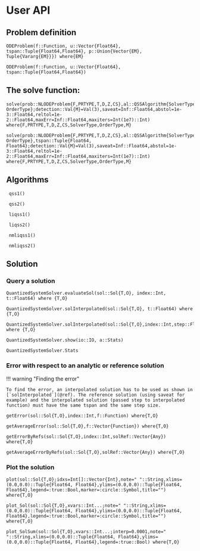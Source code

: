 # User API


## Problem definition

```@docs
ODEProblem(f::Function, u::Vector{Float64}, tspan::Tuple{Float64,Float64}, p::Union{Vector{EM}, Tuple{Vararg{EM}}}) where{EM}
```
```@docs
ODEProblem(f::Function, u::Vector{Float64}, tspan::Tuple{Float64,Float64})
```




## The solve function:

```@docs
solve(prob::NLODEProblem{F,PRTYPE,T,D,Z,CS},al::QSSAlgorithm{SolverType, OrderType};detection::Val{M}=Val(3),saveat=Inf::Float64,abstol=1e-3::Float64,reltol=1e-2::Float64,maxErr=Inf::Float64,maxiters=Int(1e7)::Int) where{F,PRTYPE,T,D,Z,CS,SolverType,OrderType,M} 
```

```@docs
solve(prob::NLODEProblem{F,PRTYPE,T,D,Z,CS},al::QSSAlgorithm{SolverType, OrderType},tspan::Tuple{Float64, Float64};detection::Val{M}=Val(3),saveat=Inf::Float64,abstol=1e-3::Float64,reltol=1e-2::Float64,maxErr=Inf::Float64,maxiters=Int(1e7)::Int) where{F,PRTYPE,T,D,Z,CS,SolverType,OrderType,M}        
```

## Algorithms


```@docs
 qss1()  
```
```@docs
 qss2()  
```

```@docs
 liqss1()  
```
```@docs
 liqss2()  
```

```@docs
 nmliqss1()  
```
```@docs
 nmliqss2()  
```

## Solution

### Query a solution


```@docs
QuantizedSystemSolver.evaluateSol(sol::Sol{T,O}, index::Int, t::Float64) where {T,O}
```
```@docs
QuantizedSystemSolver.solInterpolated(sol::Sol{T,O}, t::Float64) where {T,O}
```
```@docs
QuantizedSystemSolver.solInterpolated(sol::Sol{T,O},index::Int,step::Float64) where {T,O}
```

```@docs
QuantizedSystemSolver.show(io::IO, a::Stats)
```

```@docs
QuantizedSystemSolver.Stats
```
### Error with respect to an analytic or reference solution

!!! warning "Finding the error"

    To find the error, an interpolated solution has to be used as shown in [`solInterpolated`](@ref). The reference solution (using saveat for example) and the interpolated solution (passed step to interpolated function) must have the same tspan and the same step size.
    
```@docs
getError(sol::Sol{T,O},index::Int,f::Function) where{T,O}
```
```@docs
getAverageError(sol::Sol{T,O},f::Vector{Function}) where{T,O}
```

```@docs
getErrorByRefs(sol::Sol{T,O},index::Int,solRef::Vector{Any}) where{T,O}
```
```@docs
getAverageErrorByRefs(sol::Sol{T,O},solRef::Vector{Any}) where{T,O}
```


### Plot the solution

```@docs
plot(sol::Sol{T,O};idxs=Int[]::Vector{Int},note=" "::String,xlims=(0.0,0.0)::Tuple{Float64, Float64},ylims=(0.0,0.0)::Tuple{Float64, Float64},legend=:true::Bool,marker=:circle::Symbol,title="") where{T,O}
``` 

```@docs
plot_Sol(sol::Sol{T,O},xvars::Int...;note=" "::String,xlims=(0.0,0.0)::Tuple{Float64, Float64},ylims=(0.0,0.0)::Tuple{Float64, Float64},legend=:true::Bool,marker=:circle::Symbol,title="") where{T,O}
```



```@docs
plot_SolSum(sol::Sol{T,O},xvars::Int...;interp=0.0001,note=" "::String,xlims=(0.0,0.0)::Tuple{Float64, Float64},ylims=(0.0,0.0)::Tuple{Float64, Float64},legend=:true::Bool) where{T,O}
```